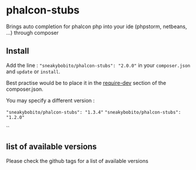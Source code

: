 phalcon-stubs
=============

Brings auto completion for phalcon php into your ide (phpstorm, netbeans, ...) through composer 

Install
-----------

Add the line : ```"sneakybobito/phalcon-stubs": "2.0.0"``` in your ```composer.json``` and ```update``` or ```install```.

Best practise would be to place it in the [require-dev](http://getcomposer.org/doc/04-schema.md#require-dev) section of the composer.json.

You may specify a different version :

```"sneakybobito/phalcon-stubs": "1.3.4"```  ```"sneakybobito/phalcon-stubs": "1.2.0"```


``


list of available versions
--------

Please check the github tags for a list of available versions

